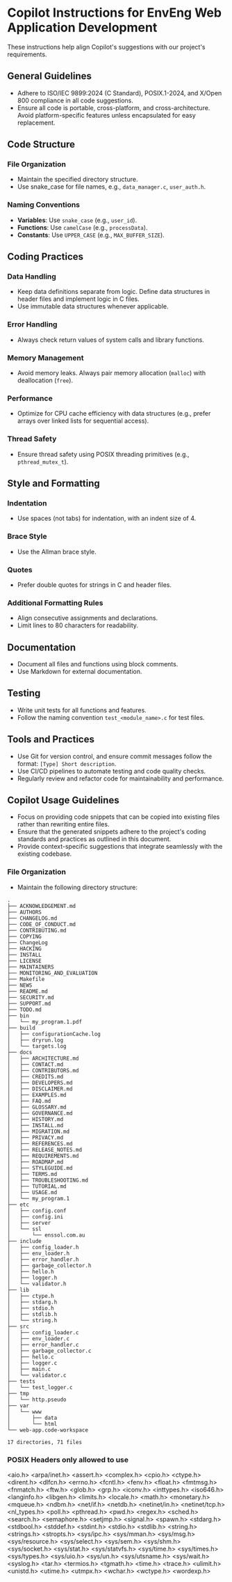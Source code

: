 # Copilot Instructions for EnvEng Web Application Development

These instructions help align Copilot's suggestions with our project's requirements.

## General Guidelines
- Adhere to ISO/IEC 9899:2024 (C Standard), POSIX.1-2024, and X/Open 800 compliance in all code suggestions.
- Ensure all code is portable, cross-platform, and cross-architecture. Avoid platform-specific features unless encapsulated for easy replacement.

## Code Structure
### File Organization
- Maintain the specified directory structure.
- Use snake_case for file names, e.g., `data_manager.c`, `user_auth.h`.

### Naming Conventions
- **Variables**: Use `snake_case` (e.g., `user_id`).
- **Functions**: Use `camelCase` (e.g., `processData`).
- **Constants**: Use `UPPER_CASE` (e.g., `MAX_BUFFER_SIZE`).

## Coding Practices
### Data Handling
- Keep data definitions separate from logic. Define data structures in header files and implement logic in C files.
- Use immutable data structures whenever applicable.

### Error Handling
- Always check return values of system calls and library functions.

### Memory Management
- Avoid memory leaks. Always pair memory allocation (`malloc`) with deallocation (`free`).

### Performance
- Optimize for CPU cache efficiency with data structures (e.g., prefer arrays over linked lists for sequential access).

### Thread Safety
- Ensure thread safety using POSIX threading primitives (e.g., `pthread_mutex_t`).

## Style and Formatting
### Indentation
- Use spaces (not tabs) for indentation, with an indent size of 4.

### Brace Style
- Use the Allman brace style.

### Quotes
- Prefer double quotes for strings in C and header files.

### Additional Formatting Rules
- Align consecutive assignments and declarations.
- Limit lines to 80 characters for readability.

## Documentation
- Document all files and functions using block comments.
- Use Markdown for external documentation.

## Testing
- Write unit tests for all functions and features.
- Follow the naming convention `test_<module_name>.c` for test files.

## Tools and Practices
- Use Git for version control, and ensure commit messages follow the format: `[Type] Short description`.
- Use CI/CD pipelines to automate testing and code quality checks.
- Regularly review and refactor code for maintainability and performance.

## Copilot Usage Guidelines
- Focus on providing code snippets that can be copied into existing files rather than rewriting entire files.
- Ensure that the generated snippets adhere to the project's coding standards and practices as outlined in this document.
- Provide context-specific suggestions that integrate seamlessly with the existing codebase.

### File Organization

- Maintain the following directory structure:

```
.
├── ACKNOWLEDGEMENT.md
├── AUTHORS
├── CHANGELOG.md
├── CODE_OF_CONDUCT.md
├── CONTRIBUTING.md
├── COPYING
├── ChangeLog
├── HACKING
├── INSTALL
├── LICENSE
├── MAINTAINERS
├── MONITORING_AND_EVALUATION
├── Makefile
├── NEWS
├── README.md
├── SECURITY.md
├── SUPPORT.md
├── TODO.md
├── bin
│   └── my_program.1.pdf
├── build
│   ├── configurationCache.log
│   ├── dryrun.log
│   └── targets.log
├── docs
│   ├── ARCHITECTURE.md
│   ├── CONTACT.md
│   ├── CONTRIBUTORS.md
│   ├── CREDITS.md
│   ├── DEVELOPERS.md
│   ├── DISCLAIMER.md
│   ├── EXAMPLES.md
│   ├── FAQ.md
│   ├── GLOSSARY.md
│   ├── GOVERNANCE.md
│   ├── HISTORY.md
│   ├── INSTALL.md
│   ├── MIGRATION.md
│   ├── PRIVACY.md
│   ├── REFERENCES.md
│   ├── RELEASE_NOTES.md
│   ├── REQUIREMENTS.md
│   ├── ROADMAP.md
│   ├── STYLEGUIDE.md
│   ├── TERMS.md
│   ├── TROUBLESHOOTING.md
│   ├── TUTORIAL.md
│   ├── USAGE.md
│   └── my_program.1
├── etc
│   ├── config.conf
│   ├── config.ini
│   ├── server
│   └── ssl
│       └── enssol.com.au
├── include
│   ├── config_loader.h
│   ├── env_loader.h
│   ├── error_handler.h
│   ├── garbage_collector.h
│   ├── hello.h
│   ├── logger.h
│   └── validator.h
├── lib
│   ├── ctype.h
│   ├── stdarg.h
│   ├── stdio.h
│   ├── stdlib.h
│   └── string.h
├── src
│   ├── config_loader.c
│   ├── env_loader.c
│   ├── error_handler.c
│   ├── garbage_collector.c
│   ├── hello.c
│   ├── logger.c
│   ├── main.c
│   └── validator.c
├── tests
│   └── test_logger.c
├── tmp
│   └── http.pseudo
├── var
│   └── www
│       ├── data
│       └── html
└── web-app.code-workspace

17 directories, 71 files
```

### POSIX Headers only allowed to use
<aio.h>
<arpa/inet.h>
<assert.h>
<complex.h>
<cpio.h>
<ctype.h>
<dirent.h>
<dlfcn.h>
<errno.h>
<fcntl.h>
<fenv.h>
<float.h>
<fmtmsg.h>
<fnmatch.h>
<ftw.h>
<glob.h>
<grp.h>
<iconv.h>
<inttypes.h>
<iso646.h>
<langinfo.h>
<libgen.h>
<limits.h>
<locale.h>
<math.h>
<monetary.h>
<mqueue.h>
<ndbm.h>
<net/if.h>
<netdb.h>
<netinet/in.h>
<netinet/tcp.h>
<nl_types.h>
<poll.h>
<pthread.h>
<pwd.h>
<regex.h>
<sched.h>
<search.h>
<semaphore.h>
<setjmp.h>
<signal.h>
<spawn.h>
<stdarg.h>
<stdbool.h>
<stddef.h>
<stdint.h>
<stdio.h>
<stdlib.h>
<string.h>
<strings.h>
<stropts.h>
<sys/ipc.h>
<sys/mman.h>
<sys/msg.h>
<sys/resource.h>
<sys/select.h>
<sys/sem.h>
<sys/shm.h>
<sys/socket.h>
<sys/stat.h>
<sys/statvfs.h>
<sys/time.h>
<sys/times.h>
<sys/types.h>
<sys/uio.h>
<sys/un.h>
<sys/utsname.h>
<sys/wait.h>
<syslog.h>
<tar.h>
<termios.h>
<tgmath.h>
<time.h>
<trace.h>
<ulimit.h>
<unistd.h>
<utime.h>
<utmpx.h>
<wchar.h>
<wctype.h>
<wordexp.h>
